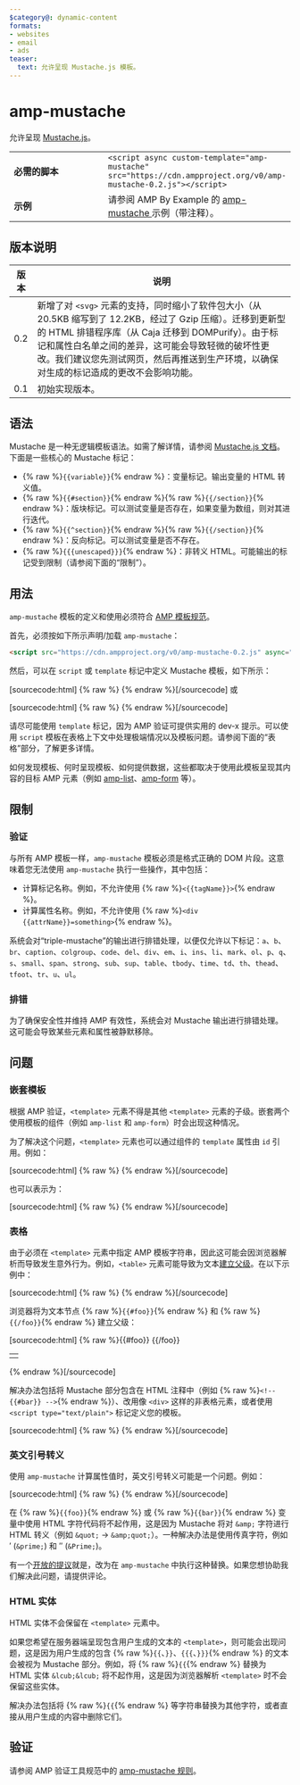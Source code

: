 ```yaml
---
$category@: dynamic-content
formats:
- websites
- email
- ads
teaser:
  text: 允许呈现 Mustache.js 模板。
---
```




<!--
       Copyright 2016 The AMP HTML Authors. All Rights Reserved.

       Licensed under the Apache License, Version 2.0 (the "License");
     you may not use this file except in compliance with the License.
     You may obtain a copy of the License at

     http://www.apache.org/licenses/LICENSE-2.0

     Unless required by applicable law or agreed to in writing, software
     distributed under the License is distributed on an "AS-IS" BASIS,
     WITHOUT WARRANTIES OR CONDITIONS OF ANY KIND, either express or implied.
     See the License for the specific language governing permissions and
     limitations under the License.
-->

# amp-mustache <a name="amp-mustache"></a>

允许呈现 [Mustache.js](https://github.com/janl/mustache.js/)。

<table>
  <tr>
    <td width="40%"><strong>必需的脚本</strong></td>
    <td>
      <div>
        <code>&lt;script async custom-template="amp-mustache" src="https://cdn.ampproject.org/v0/amp-mustache-0.2.js">&lt;/script></code>
      </div>
    </td>
  </tr>
  <tr>
    <td width="40%"><strong>示例</strong></td>
    <td>请参阅 AMP By Example 的 <a href="https://ampbyexample.com/components/amp-mustache/">amp-mustache </a>示例（带注释）。</td>
  </tr>
</table>


## 版本说明 <a name="version-notes"></a>

| 版本 | 说明 |
|-------|-----|
| 0.2 | 新增了对 `<svg>` 元素的支持，同时缩小了软件包大小（从 20.5KB 缩写到了 12.2KB，经过了 Gzip 压缩）。迁移到更新型的 HTML 排错程序库（从 Caja 迁移到 DOMPurify）。由于标记和属性白名单之间的差异，这可能会导致轻微的破坏性更改。我们建议您先测试网页，然后再推送到生产环境，以确保对生成的标记造成的更改不会影响功能。 |
| 0.1 | 初始实现版本。 |

## 语法 <a name="syntax"></a>

Mustache 是一种无逻辑模板语法。如需了解详情，请参阅 [Mustache.js 文档](https://github.com/janl/mustache.js/)。下面是一些核心的 Mustache 标记：

* {% raw %}`{{variable}}`{% endraw %}：变量标记。输出变量的 HTML 转义值。
*  {% raw %}`{{#section}}`{% endraw %}{% raw %}`{{/section}}`{% endraw %}：版块标记。可以测试变量是否存在，如果变量为数组，则对其进行迭代。
* {% raw %}`{{^section}}`{% endraw %}{% raw %}`{{/section}}`{% endraw %}：反向标记。可以测试变量是否不存在。
* {% raw %}`{{{unescaped}}}`{% endraw %}：非转义 HTML。可能输出的标记受到限制（请参阅下面的“限制”）。

## 用法 <a name="usage"></a>

`amp-mustache` 模板的定义和使用必须符合 [AMP 模板规范](https://github.com/ampproject/amphtml/blob/master/spec/amp-html-templates.md)。

首先，必须按如下所示声明/加载 `amp-mustache`：

```html
<script src="https://cdn.ampproject.org/v0/amp-mustache-0.2.js" async="" custom-template="amp-mustache"></script>
```

然后，可以在 `script` 或 `template` 标记中定义 Mustache 模板，如下所示：

[sourcecode:html]
{% raw %}<!-- 使用 template 标记。 -->
<template type="amp-mustache">
  Hello {{world}}!
</template>
{% endraw %}[/sourcecode]
或

<!-- 使用 script 标记。 -->
[sourcecode:html]
{% raw %}<script type="text/plain" template="amp-mustache">
  Hello {{world}}!
</script>
{% endraw %}[/sourcecode]

请尽可能使用 `template` 标记，因为 AMP 验证可提供实用的 dev-x 提示。可以使用 `script` 模板在表格上下文中处理极端情况以及模板问题。请参阅下面的“表格”部分，了解更多详情。

如何发现模板、何时呈现模板、如何提供数据，这些都取决于使用此模板呈现其内容的目标 AMP 元素（例如 [amp-list](amp-list.md)、[amp-form](amp-form.md) 等）。

## 限制 <a name="restrictions"></a>

### 验证 <a name="validation"></a>

与所有 AMP 模板一样，`amp-mustache` 模板必须是格式正确的 DOM 片段。这意味着您无法使用 `amp-mustache` 执行一些操作，其中包括：

* 计算标记名称。例如，不允许使用 {% raw %}`<{{tagName}}>`{% endraw %}。
* 计算属性名称。例如，不允许使用 {% raw %}`<div {{attrName}}=something>`{% endraw %}。

系统会对“triple-mustache”的输出进行排错处理，以便仅允许以下标记：`a`、`b`、`br`、`caption`、`colgroup`、`code`、`del`、`div`、`em`、`i`、`ins`、`li`、`mark`、`ol`、`p`、`q`、`s`、`small`、`span`、`strong`、`sub`、`sup`、`table`、`tbody`、`time`、`td`、`th`、`thead`、`tfoot`、`tr`、`u`、`ul`。

### 排错 <a name="sanitization"></a>

为了确保安全性并维持 AMP 有效性，系统会对 Mustache 输出进行排错处理。这可能会导致某些元素和属性被静默移除。

## 问题 <a name="pitfalls"></a>

### 嵌套模板 <a name="nested-templates"></a>

根据 AMP 验证，`<template>` 元素不得是其他 `<template>` 元素的子级。嵌套两个使用模板的组件（例如 `amp-list` 和 `amp-form`）时会出现这种情况。

为了解决这个问题，`<template>` 元素也可以通过组件的 `template` 属性由 `id` 引用。例如：

[sourcecode:html]
{% raw %}<amp-list id="myList" src="https://foo.com/list.json">
  <template type="amp-mustache">
    <div>{{title}}</div>
  </template>
</amp-list>
{% endraw %}[/sourcecode]


也可以表示为：

[sourcecode:html]
{% raw %}<!-- 外化模板以避免嵌套。 -->
<template type="amp-mustache" id="myTemplate">
  <div>{{title}}</div>
</template>

<amp-list id="myList" src="https://foo.com/list.json" template="myTemplate">
</amp-list>
{% endraw %}[/sourcecode]

### 表格 <a name="tables"></a>

由于必须在 `<template>` 元素中指定 AMP 模板字符串，因此这可能会因浏览器解析而导致发生意外行为。例如，`<table>` 元素可能导致为文本[建立父级](https://www.w3.org/TR/html5/syntax.html#unexpected-markup-in-tables)。在以下示例中：

[sourcecode:html]
{% raw %}<template type="amp-mustache">
  <table>
    <tr>
      {{#foo}}<td></td>{{/foo}}
    </tr>
  </table>
</template>
{% endraw %}[/sourcecode]

浏览器将为文本节点 {% raw %}`{{#foo}}`{% endraw %} 和 {% raw %}`{{/foo}}`{% endraw %} 建立父级：

[sourcecode:html]
{% raw %}{{#foo}}
{{/foo}}
<table>
  <tr>
    <td></td>
  </tr>
</table>
{% endraw %}[/sourcecode]

解决办法包括将 Mustache 部分包含在 HTML 注释中（例如 {% raw %}`<!-- {{#bar}} -->`{% endraw %}）、改用像 `<div>` 这样的非表格元素，或者使用 `<script type="text/plain">` 标记定义您的模板。

[sourcecode:html]
{% raw %}<script type="text/plain" template="amp-mustache">
  <table>
    <tr>
      {{#foo}}<td></td>{{/foo}}
    </tr>
  </table>
</script>
{% endraw %}[/sourcecode]

### 英文引号转义 <a name="quote-escaping"></a>

使用 `amp-mustache` 计算属性值时，英文引号转义可能是一个问题。例如：

[sourcecode:html]
{% raw %}<template type="amp-mustache">
<!-- 在 foo 中使用英文双引号 (") 将导致 HTML 格式不正确。 -->
<amp-img alt="{{foo}}" src="example.jpg" width="100" height="100"></amp-img>

<!-- 在 bar 中使用英文单引号 (') 或英文双引号 (") 将导致 AMP runtime 解析错误。 -->
<button on="tap:AMP.setState({foo: '{{bar}}'})">Click me</button>
</template>
{% endraw %}[/sourcecode]

在 {% raw %}`{{foo}}`{% endraw %} 或 {% raw %}`{{bar}}`{% endraw %} 变量中使用 HTML 字符代码将不起作用，这是因为 Mustache 将对 `&amp;` 字符进行 HTML 转义（例如 `&quot;` -&gt; `&amp;quot;`）。一种解决办法是使用传真字符，例如 ′ (`&prime;`) 和 ″ (`&Prime;`)。

有一个[开放的提议](https://github.com/ampproject/amphtml/issues/8395)就是，改为在 `amp-mustache` 中执行这种替换。如果您想协助我们解决此问题，请提供评论。

### HTML 实体 <a name="html-entities"></a>

HTML 实体不会保留在 `<template>` 元素中。

如果您希望在服务器端呈现包含用户生成的文本的 `<template>`，则可能会出现问题，这是因为用户生成的包含 {% raw %}`{{`、`}}`、`{{{`、`}}}`{% endraw %} 的文本会被视为 Mustache 部分。例如，将 {% raw %}`{{`{% endraw %} 替换为 HTML 实体 `&lcub;&lcub;` 将不起作用，这是因为浏览器解析 `<template>` 时不会保留这些实体。

解决办法包括将 {% raw %}`{{`{% endraw %} 等字符串替换为其他字符，或者直接从用户生成的内容中删除它们。

## 验证 <a name="validation-1"></a>

请参阅 AMP 验证工具规范中的 [amp-mustache 规则](https://github.com/ampproject/amphtml/blob/master/extensions/amp-mustache/validator-amp-mustache.protoascii)。
